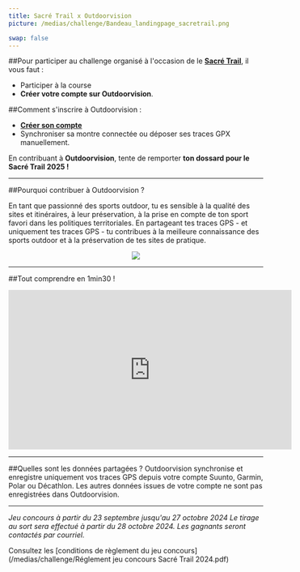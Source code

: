 ```yaml
---
title: Sacré Trail x Outdoorvision
picture: /medias/challenge/Bandeau_landingpage_sacretrail.png

swap: false
---
```


##Pour participer au challenge organisé à l'occasion de le **[Sacré Trail](https://reimschampagnerun.fr/le-sacre-trail/)**, il vous faut :

- Participer à la course
- **Créer votre compte sur Outdoorvision**.

##Comment s'inscrire à Outdoorvision :
- **[Créer son compte](https://staging-auth.outdoorvision.fr/auth/realms/PRNSN/protocol/openid-connect/registrations?client_id=back1-outdoorgeovision-prnsn&response_type=code&redirect_uri=https://staging-back.outdoorvision.fr/auth/done/&scope=openid)**
- Synchroniser sa montre connectée ou déposer ses traces GPX manuellement.
  
<participate></participate>

En contribuant à **Outdoorvision**, tente de remporter **ton dossard pour le Sacré Trail 2025 !**


------

##Pourquoi contribuer à Outdoorvision ?

En tant que passionné des sports outdoor, tu es sensible à la qualité des sites et itinéraires, à leur préservation, à la prise en compte de ton sport favori dans les politiques territoriales. 
En partageant tes traces GPS - et uniquement tes traces GPS - tu contribues à la meilleure connaissance des sports outdoor et à la préservation de tes sites de pratique.

<p align="center">
  <img src="/medias/challenge/contribue_sacretrail.png">
</p>

------

##Tout comprendre en 1min30 !
<p align="center">
<iframe width="560" height="315" src="https://www.youtube.com/embed/fMkJ--vPamA?si=SxuhFIjWeJ6jFW_b" title="YouTube video player" title="YouTube video player" frameborder="0" allow="accelerometer; autoplay; clipboard-write; encrypted-media; gyroscope; picture-in-picture" allowfullscreen></iframe>
</p>


---

##Quelles sont les données partagées ?
Outdoorvision synchronise et enregistre uniquement vos traces GPS depuis votre compte Suunto, Garmin, Polar ou Décathlon. Les autres données issues de votre compte ne sont pas enregistrées dans Outdoorvision.

---

*Jeu concours à partir du 23 septembre jusqu'au 27 octobre 2024* 
*Le tirage au sort sera effectué à partir du 28 octobre 2024. Les gagnants seront contactés par courriel.*


Consultez les [conditions de règlement du jeu concours](/medias/challenge/Réglement jeu concours Sacré Trail 2024.pdf)
<p></p>





